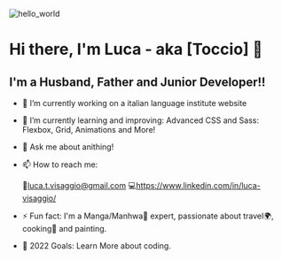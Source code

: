 ![hello_world](https://user-images.githubusercontent.com/103050056/192830939-17696550-59f5-4b88-8a96-24db77a621eb.jpg)


# Hi there, I'm Luca - aka [Toccio] 👋


## I'm a Husband, Father and Junior Developer!!

- 🔭 I’m currently working on a italian language institute website

- 🌱 I’m currently learning and improving: Advanced CSS and Sass: Flexbox, Grid, Animations and More!

- 💬 Ask me about anithing!

- 📫 How to reach me:

  📧luca.t.visaggio@gmail.com
  💻https://www.linkedin.com/in/luca-visaggio/
- ⚡ Fun fact: I'm a Manga/Manhwa🗾 expert, passionate about travel🌍, cooking🍕 and painting.
- 🥅 2022 Goals: Learn More about coding.
